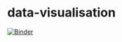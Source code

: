 # data-visualisation


[![Binder](https://mybinder.org/badge_logo.svg)](https://mybinder.org/v2/gh/K-S-Ishwarya/data-visualisation/master?filepath=Exercise1.03.ipynb)
